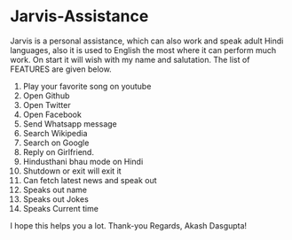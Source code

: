 # Jarvis-Assistance
Jarvis is a personal assistance, which can also work and speak adult Hindi languages, also it is used to English the most where it can perform much work.
On start it will wish with my name and salutation.
The list of FEATURES are given below.

1. Play your favorite song on youtube
2. Open Github
3. Open Twitter
4. Open Facebook
5. Send Whatsapp message
6. Search Wikipedia
7. Search on Google
8. Reply on Girlfriend.
10. Hindusthani bhau mode on Hindi
11. Shutdown or exit will exit it
12. Can fetch latest news and speak out
13. Speaks out name
14. Speaks out Jokes 
15. Speaks Current time

I hope this helps you a lot.
Thank-you
Regards,
  Akash Dasgupta!
